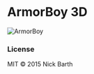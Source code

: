 # ArmorBoy 3D

![ArmorBoy](https://cdn.rawgit.com/nickbarth/ArmorBoy3D/712be345ba/screenshot.png)

### License

MIT &copy; 2015 Nick Barth
